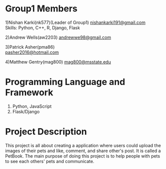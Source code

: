# Group1 Members
1)Nishan Karki(nk577)(Leader of Group1)
nishankarki191@gmail.com    
Skills:  Python, C++, R, Django, Flask


2)Andrew Wells(aw2203)
andrewwe98@gmail.com

3)Patrick Asher(pma86)  
pasher2016@hotmail.com 

4)Matthew Gentry(mag800) 
mag800@msstate.edu

# Programming Language and Framework
1) Python, JavaScript
2) Flask/Django

# Project Description

This project is all about creating a application where users could upload the images of their pets and like, comment, and share other's post. It is called a PetBook. The main purpose of doing this project is to help people with pets to see each others' pets and communicate. 


